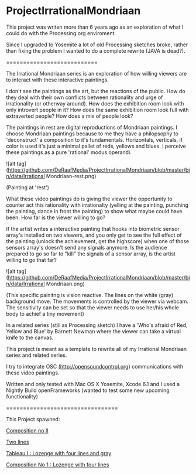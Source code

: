ProjectIrrationalMondriaan
==========================

This project was writen more than 6 years ago as an exploration of what I could do with the Processing.org enviroment.

Since I upgraded to Yosemite a lot of old Processing sketches broke, rather than fixing the problem I wanted to do a complete rewrite (JAVA is dead?).

===========================

The Irrational Mondriaan series is an exploration of how willing viewers are to interact with these interactive paintings. 

I don't see the paintings as the art, but the reactions of the public. How do they deal with their own conflicts between rationality and urge of irrationality (or otherway around). How does the exhibition room look with only introvert people in it? How does the same exhibition room look full with extraverted people? How does a mix of people look?

The paintings in rest are digital reproductions of Mondriaan paintings. I choose Mondriaan paintings because to me they have a philopsophy to 'deconstruct' a composition to it's fundamentals. Horizontals, verticals, if color is used it's just a minimal pallet of reds, yellows and blues. I perceive these paintings as a pure 'rational' modus operandi.

![alt tag](https://github.com/DeRaafMedia/ProjectIrrationalMondriaan/blob/master/bin/data/Irrational Mondriaan-rest.png)

(Painting at 'rest')

What these video paintings do is giving the viewer the opportunity to counter act this rationality with irrationalty (yelling at the painting, punching the painting, dance in front the painting) to show what maybe could have been. How far is the viewer willing to go?

If the artist writes a interactive painting that hooks into biometric sensor array's installed on two viewers, and you only get to see the full effect of the painting (unlock the achievement, get the highscore) when one of those sensors array's doesn't send any signals anymore. Is the audience prepared to go so far to "kill" the signals of a sensor array, is the artist willing to go that far?

![alt tag](https://github.com/DeRaafMedia/ProjectIrrationalMondriaan/blob/master/bin/data/Irrational Mondriaan.png)

(This specific painitng is vision reactive. The lines on the white (gray) background move. The movements is controlled by the viewer via webcam. The sensitivity can be set so that the viewer needs to use her/his whole body to achief a tiny movement)

In a related series (still as Processing sketch) I have a 'Who's afraid of Red, Yellow and Blue' by Barnett Newman where the viewer can take a virtual knife to the canvas. 

This project is meant as a template to rewrite all of my Irrational Mondriaan series and related series.

I try to integrate OSC (http://opensoundcontrol.org) communications with these video paintings. 

Written and only tested with Mac OS X Yosemite, Xcode 6.1 and I used a Nightly Build openFrameworks (wanted to test some new upcoming functionality)

=================================

This Project spawned:

[Composition no II](https://github.com/DeRaafMedia/ProjectIrrationalMondriaan-Composition_no_II-)

[Two lines](https://github.com/DeRaafMedia/ProjectIrrationalMondriaan-Two-lines-)

[Tableau I : Lozenge with four lines and gray](https://github.com/DeRaafMedia/ProjectIrrationalMondriaan-Tableau-I--Lozenge-with-four-lines-and-gray-)

[Composition No 1 : Lozenge with four lines](https://github.com/DeRaafMedia/ProjectIrrationalMondriaan-Composition-No-1--Lozenge-with-four-lines-)
